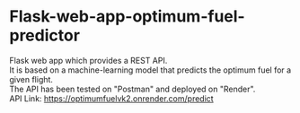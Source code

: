 # Flask-web-app-optimum-fuel-predictor
Flask web app which provides a REST API.  
It is based on a machine-learning model that predicts the optimum fuel for a given flight.  
The API has been tested on "Postman" and deployed on "Render".    
API Link: https://optimumfuelvk2.onrender.com/predict  

